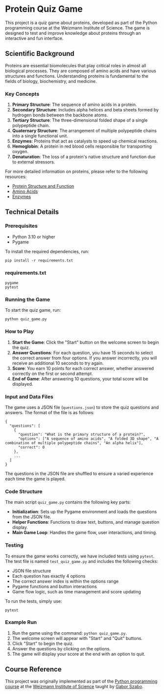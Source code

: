 # Protein Quiz Game

This project is a quiz game about proteins, developed as part of the Python programming course at the Weizmann Institute of Science.
The game is designed to test and improve knowledge about proteins through an interactive and fun interface.

## Scientific Background

Proteins are essential biomolecules that play critical roles in almost all biological processes.
They are composed of amino acids and have various structures and functions.
Understanding proteins is fundamental to the fields of biology, biochemistry, and medicine.

### Key Concepts

1. **Primary Structure**: The sequence of amino acids in a protein.
2. **Secondary Structure**: Includes alpha helices and beta sheets formed by hydrogen bonds between the backbone atoms.
3. **Tertiary Structure**: The three-dimensional folded shape of a single polypeptide chain.
4. **Quaternary Structure**: The arrangement of multiple polypeptide chains into a single functional unit.
5. **Enzymes**: Proteins that act as catalysts to speed up chemical reactions.
6. **Hemoglobin**: A protein in red blood cells responsible for transporting oxygen.
7. **Denaturation**: The loss of a protein's native structure and function due to external stressors.

For more detailed information on proteins, please refer to the following resources:
- [Protein Structure and Function](https://en.wikipedia.org/wiki/Protein_structure)
- [Amino Acids](https://en.wikipedia.org/wiki/Amino_acid)
- [Enzymes](https://en.wikipedia.org/wiki/Enzyme)

## Technical Details

### Prerequisites

- Python 3.10 or higher
- Pygame

To install the required dependencies, run:
```
pip install -r requirements.txt
```

### requirements.txt

```
pygame
pytest
```

### Running the Game

To start the quiz game, run:
```
python quiz_game.py
```

### How to Play

1. **Start the Game**: Click the "Start" button on the welcome screen to begin the quiz.
2. **Answer Questions**: For each question, you have 15 seconds to select the correct answer from four options. If you answer incorrectly, you will receive an additional 10 seconds to try again.
3. **Score**: You earn 10 points for each correct answer, whether answered correctly on the first or second attempt.
4. **End of Game**: After answering 10 questions, your total score will be displayed.

### Input and Data Files

The game uses a JSON file (`questions.json`) to store the quiz questions and answers. The format of the file is as follows:
```
{
  "questions": [
    {
      "question": "What is the primary structure of a protein?",
      "options": ["A sequence of amino acids", "A folded 3D shape", "A combination of multiple polypeptide chains", "An alpha helix"],
      "correct": 0
    },
    ...
  ]
}
```
The questions in the JSON file are shuffled to ensure a varied experience each time the game is played.

### Code Structure

The main script `quiz_game.py` contains the following key parts:
- **Initialization**: Sets up the Pygame environment and loads the questions from the JSON file.
- **Helper Functions**: Functions to draw text, buttons, and manage question display.
- **Main Game Loop**: Handles the game flow, user interactions, and timing.

### Testing

To ensure the game works correctly, we have included tests using `pytest`. The test file is named `test_quiz_game.py` and includes the following checks:
- JSON file structure
- Each question has exactly 4 options
- The correct answer index is within the options range
- Pygame functions and button interactions
- Game flow logic, such as time management and score updating

To run the tests, simply use:
```
pytest
```

### Example Run

1. Run the game using the command: `python quiz_game.py`.
2. The welcome screen will appear with "Start" and "Quit" buttons.
3. Click "Start" to begin the quiz.
4. Answer the questions by clicking on the options.
5. The game will display your score at the end with an option to quit.

## Course Reference

This project was originally implemented as part of the [Python programming course](https://github.com/szabgab/wis-python-course-2024-04) at the [Weizmann Institute of Science](https://www.weizmann.ac.il/pages/) taught by [Gabor Szabo](https://szabgab.com/).
